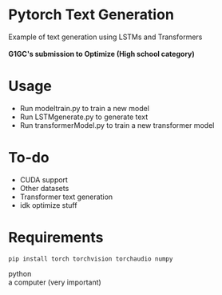 # Pytorch Text Generation
Example of text generation using LSTMs and Transformers\
\
**G1GC's submission to Optimize (High school category)**
# Usage
 - Run modeltrain.py to train a new model
 - Run LSTMgenerate.py to generate text
 - Run transformerModel.py to train a new transformer model
# To-do
 - CUDA support
 - Other datasets
 - Transformer text generation
 - idk optimize stuff
# Requirements
    pip install torch torchvision torchaudio numpy
python\
a computer (very important)
